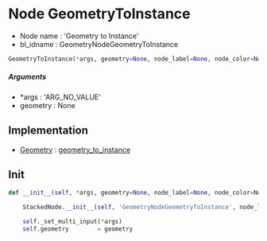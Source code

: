 # Node GeometryToInstance

- Node name : 'Geometry to Instance'
- bl_idname : GeometryNodeGeometryToInstance


``` python
GeometryToInstance(*args, geometry=None, node_label=None, node_color=None)
```
##### Arguments

- *args : 'ARG_NO_VALUE'
- geometry : None

## Implementation

- [Geometry](/docs/GeoNodes/Geometry.md) : [geometry_to_instance](/docs/GeoNodes/Geometry.md#geometry_to_instance)

## Init

``` python
def __init__(self, *args, geometry=None, node_label=None, node_color=None):

    StackedNode.__init__(self, 'GeometryNodeGeometryToInstance', node_label=node_label, node_color=node_color)

    self._set_multi_input(*args)
    self.geometry        = geometry
```
